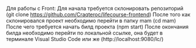 Для работы с Front:
Для начала требуется склонировать репозиторий (git clone https://github.com/Craqteroc/lifecourse-frontend)
После того как склонировался проект необходимо перейти в папку mam (cd mam)
После чего требуется начать билд проекта (npm start)
После окончания билда необходимо перейти по локальной ссылке, она будет в терминале Visual Studio Code или же (http://localhost:9080/lc/)

